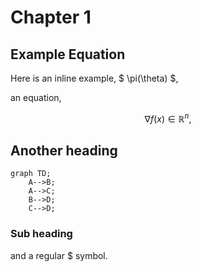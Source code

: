 # Chapter 1


## Example Equation
Here is an inline example, $ \pi(\theta) $,

an equation,

$$ \nabla f(x) \in \mathbb{R}^n, $$

## Another heading

```mermaid
graph TD;
    A-->B;
    A-->C;
    B-->D;
    C-->D;
```

### Sub heading

and a regular \$ symbol.
